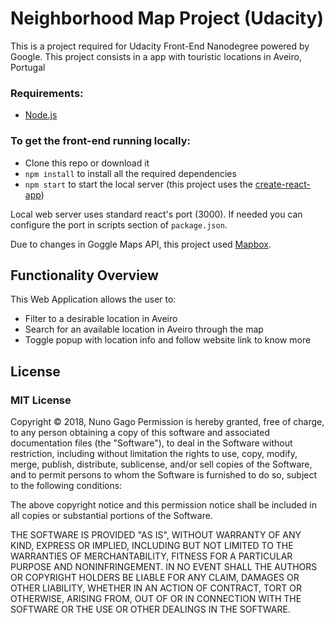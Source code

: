 # Neighborhood Map Project (Udacity)

This is a project required for Udacity Front-End Nanodegree powered by Google. This project consists in a app with touristic locations in Aveiro, Portugal

### Requirements:

- [Node.js](https://nodejs.org/en/)

### To get the front-end running locally:

- Clone this repo or download it
- `npm install` to install all the required dependencies
- `npm start` to start the local server (this project uses the [create-react-app](https://github.com/facebook/create-react-app))

Local web server uses standard react's port (3000). If needed you can configure the port in scripts section of `package.json`.

Due to changes in Goggle Maps API, this project used [Mapbox](https://www.mapbox.com/). 

## Functionality Overview
This Web Application allows the user to:

- Filter to a desirable location in Aveiro
- Search for an available location in Aveiro through the map 
- Toggle popup with location info and follow website link to know more

## License

### MIT License

Copyright © 2018, Nuno Gago
Permission is hereby granted, free of charge, to any person obtaining a copy of this software and associated documentation files (the "Software"), to deal in the Software without restriction, including without limitation the rights to use, copy, modify, merge, publish, distribute, sublicense, and/or sell copies of the Software, and to permit persons to whom the Software is furnished to do so, subject to the following conditions:

The above copyright notice and this permission notice shall be included in all copies or substantial portions of the Software.

THE SOFTWARE IS PROVIDED "AS IS", WITHOUT WARRANTY OF ANY KIND, EXPRESS OR IMPLIED, INCLUDING BUT NOT LIMITED TO THE WARRANTIES OF MERCHANTABILITY, FITNESS FOR A PARTICULAR PURPOSE AND NONINFRINGEMENT. IN NO EVENT SHALL THE AUTHORS OR COPYRIGHT HOLDERS BE LIABLE FOR ANY CLAIM, DAMAGES OR OTHER LIABILITY, WHETHER IN AN ACTION OF CONTRACT, TORT OR OTHERWISE, ARISING FROM, OUT OF OR IN CONNECTION WITH THE SOFTWARE OR THE USE OR OTHER DEALINGS IN THE SOFTWARE.
